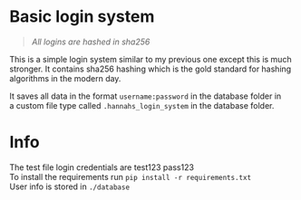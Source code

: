 # Basic login system
> *All logins are hashed in sha256*

This is a simple login system similar to my previous one except this is much stronger.
It contains sha256 hashing which is the gold standard for hashing algorithms in the 
modern day.

It saves all data in the format ```username:password``` in the database folder in\
a custom file type called ```.hannahs_login_system``` in the database folder.


# Info
The test file login credentials are test123 pass123\
To install the requirements run ```pip install -r requirements.txt```\
User info is stored in ```./database```
